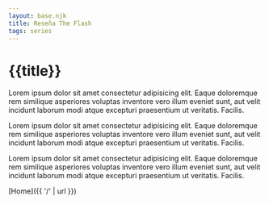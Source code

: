 ```yaml
---
layout: base.njk
title: Reseña The Flash
tags: series
---
```


# {{title}}

Lorem ipsum dolor sit amet consectetur adipisicing elit. Eaque doloremque rem similique asperiores voluptas inventore vero illum eveniet sunt, aut velit incidunt laborum modi atque excepturi praesentium ut veritatis. Facilis.

Lorem ipsum dolor sit amet consectetur adipisicing elit. Eaque doloremque rem similique asperiores voluptas inventore vero illum eveniet sunt, aut velit incidunt laborum modi atque excepturi praesentium ut veritatis. Facilis.

Lorem ipsum dolor sit amet consectetur adipisicing elit. Eaque doloremque rem similique asperiores voluptas inventore vero illum eveniet sunt, aut velit incidunt laborum modi atque excepturi praesentium ut veritatis. Facilis.

[Home]({{ '/' | url }})
